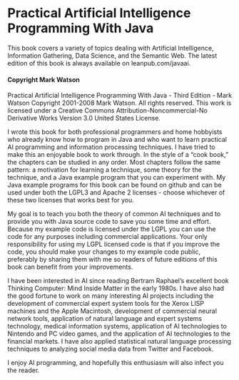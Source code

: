 # Practical Artificial Intelligence Programming With Java
This book covers a variety of topics dealing with Artificial Intelligence, Information Gathering, Data Science, and the Semantic Web.
The latest edition of this book is always available on leanpub.com/javaai.

#### Copyright Mark Watson
Practical Artificial Intelligence Programming With Java - Third Edition - Mark Watson Copyright 2001-2008 Mark Watson. All rights reserved. This work is licensed under a Creative Commons Attribution-Noncommercial-No Derivative Works Version 3.0 United States License.

I wrote this book for both professional programmers and home hobbyists who already know how to program in Java and who want to learn practical AI programming and information processing techniques. I have tried to make this an enjoyable book to work through. In the style of a “cook book,” the chapters can be studied in any order. Most chapters follow the same pattern: a motivation for learning a technique, some theory for the technique, and a Java example program that you can experiment with. My Java example programs for this book can be found on github and can be used under both the LGPL3 and Apache 2 licenses - choose whichever of these two licenses that works best for you.

My goal is to teach you both the theory of common AI techniques and to provide you with Java source code to save you some time and effort. Because my example code is licensed under the LGPL you can use the code for any purposes including commercial applications. Your only responsibility for using my LGPL licensed code is that if you improve the code, you should make your changes to my example code public, preferably by sharing them with me so readers of future editions of this book can benefit from your improvements.

I have been interested in AI since reading Bertram Raphael’s excellent book Thinking Computer: Mind Inside Matter in the early 1980s. I have also had the good fortune to work on many interesting AI projects including the development of commercial expert system tools for the Xerox LISP machines and the Apple Macintosh, development of commercial neural network tools, application of natural language and expert systems technology, medical information systems, application of AI technologies to Nintendo and PC video games, and the application of AI technologies to the financial markets. I have also applied statistical natural language processing techniques to analyzing social media data from Twitter and Facebook.

I enjoy AI programming, and hopefully this enthusiasm will also infect you the reader.